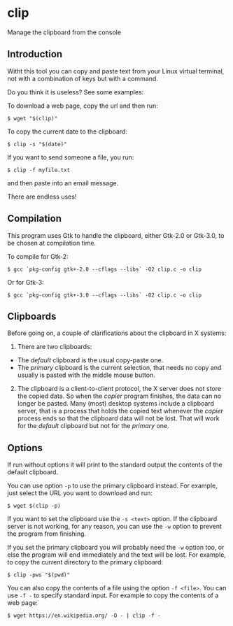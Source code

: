 # clip
Manage the clipboard from the console

## Introduction

Witht this tool you can copy and paste text from your Linux virtual terminal, not with a combination of keys but with a command.

Do you think it is useless? See some examples:

To download a web page, copy the url and then run:

    $ wget "$(clip)"

To copy the current date to the clipboard:

    $ clip -s "$(date)"

If you want to send someone a file, you run:

    $ clip -f myfile.txt

and then paste into an email message.

There are endless uses!

## Compilation

This program uses Gtk to handle the clipboard, either Gtk-2.0 or Gtk-3.0, to be chosen at compilation time.

To compile for Gtk-2:

    $ gcc `pkg-config gtk+-2.0 --cflags --libs` -O2 clip.c -o clip

Or for Gtk-3:

    $ gcc `pkg-config gtk+-3.0 --cflags --libs` -O2 clip.c -o clip

## Clipboards

Before going on, a couple of clarifications about the clipboard in X systems:

1. There are two clipboards:
 * The *default* clipboard is the usual copy-paste one.
 * The *primary* clipboard is the current selection, that needs no copy and usually is pasted with the middle mouse button.

2. The clipboard is a client-to-client protocol, the X server does not store the copied data. So when the *copier* program finishes, the data can no longer be pasted. Many (most) desktop systems include a clipboard server, that is a process that holds the copied text whenever the *copier* process ends so that the clipboard data will not be lost. That will work for the *default* clipboard but not for the *primary* one.

## Options

If run without options it will print to the standard output the contents of the default clipboard.

You can use option `-p` to use the primary clipboard instead. For example, just select the URL you want to download and run:

    $ wget $(clip -p)

If you want to set the clipboard use the `-s <text>` option. If the clipboard server is not working, for any reason, you can use the `-w` option to prevent the program from finishing.

If you set the primary clipboard you will probably need the `-w` option too, or else the program will end immediately and the text will be lost. For example, to copy the current directory to the primary clipboard:

    $ clip -pws "$(pwd)"

You can also copy the contents of a file using the option `-f <file>`. You can use `-f -` to specify standard input. For example to copy the contents of a web page:

    $ wget https://en.wikipedia.org/ -O - | clip -f -

